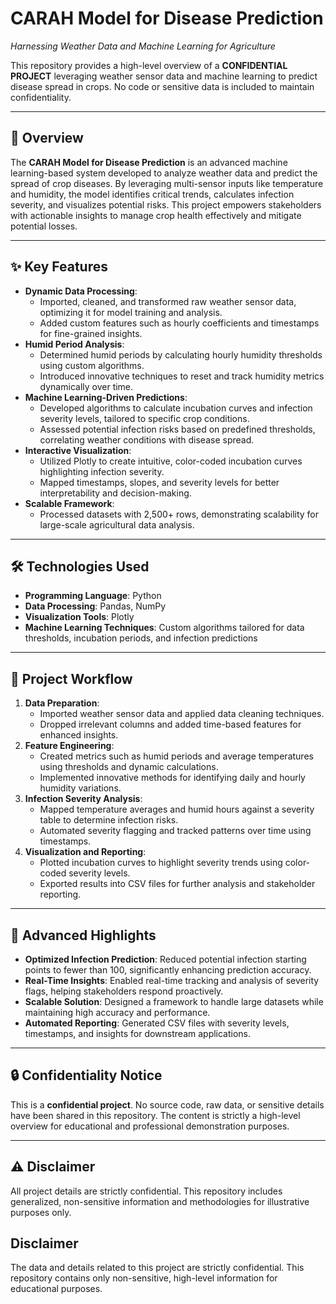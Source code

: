 # CARAH Model for Disease Prediction  
*Harnessing Weather Data and Machine Learning for Agriculture*  

This repository provides a high-level overview of a **CONFIDENTIAL PROJECT** leveraging weather sensor data and machine learning to predict disease spread in crops. No code or sensitive data is included to maintain confidentiality.  

---

## 🌟 Overview  
The **CARAH Model for Disease Prediction** is an advanced machine learning-based system developed to analyze weather data and predict the spread of crop diseases. By leveraging multi-sensor inputs like temperature and humidity, the model identifies critical trends, calculates infection severity, and visualizes potential risks. This project empowers stakeholders with actionable insights to manage crop health effectively and mitigate potential losses.  

---

## ✨ Key Features  
- **Dynamic Data Processing**:  
   - Imported, cleaned, and transformed raw weather sensor data, optimizing it for model training and analysis.  
   - Added custom features such as hourly coefficients and timestamps for fine-grained insights.  
- **Humid Period Analysis**:  
   - Determined humid periods by calculating hourly humidity thresholds using custom algorithms.  
   - Introduced innovative techniques to reset and track humidity metrics dynamically over time.  
- **Machine Learning-Driven Predictions**:  
   - Developed algorithms to calculate incubation curves and infection severity levels, tailored to specific crop conditions.  
   - Assessed potential infection risks based on predefined thresholds, correlating weather conditions with disease spread.  
- **Interactive Visualization**:  
   - Utilized Plotly to create intuitive, color-coded incubation curves highlighting infection severity.  
   - Mapped timestamps, slopes, and severity levels for better interpretability and decision-making.  
- **Scalable Framework**:  
   - Processed datasets with 2,500+ rows, demonstrating scalability for large-scale agricultural data analysis.  

---

## 🛠️ Technologies Used  
- **Programming Language**: Python  
- **Data Processing**: Pandas, NumPy  
- **Visualization Tools**: Plotly  
- **Machine Learning Techniques**: Custom algorithms tailored for data thresholds, incubation periods, and infection predictions  

---

## 🔄 Project Workflow  
1. **Data Preparation**:  
   - Imported weather sensor data and applied data cleaning techniques.  
   - Dropped irrelevant columns and added time-based features for enhanced insights.  
2. **Feature Engineering**:  
   - Created metrics such as humid periods and average temperatures using thresholds and dynamic calculations.  
   - Implemented innovative methods for identifying daily and hourly humidity variations.  
3. **Infection Severity Analysis**:  
   - Mapped temperature averages and humid hours against a severity table to determine infection risks.  
   - Automated severity flagging and tracked patterns over time using timestamps.  
4. **Visualization and Reporting**:  
   - Plotted incubation curves to highlight severity trends using color-coded severity levels.  
   - Exported results into CSV files for further analysis and stakeholder reporting.  

---

## 🚀 Advanced Highlights  
- **Optimized Infection Prediction**: Reduced potential infection starting points to fewer than 100, significantly enhancing prediction accuracy.  
- **Real-Time Insights**: Enabled real-time tracking and analysis of severity flags, helping stakeholders respond proactively.  
- **Scalable Solution**: Designed a framework to handle large datasets while maintaining high accuracy and performance.  
- **Automated Reporting**: Generated CSV files with severity levels, timestamps, and insights for downstream applications.  

---

## 🔒 Confidentiality Notice  
This is a **confidential project**. No source code, raw data, or sensitive details have been shared in this repository. The content is strictly a high-level overview for educational and professional demonstration purposes.  

---

## ⚠️ Disclaimer  
All project details are strictly confidential. This repository includes generalized, non-sensitive information and methodologies for illustrative purposes only.  


## Disclaimer  
The data and details related to this project are strictly confidential. This repository contains only non-sensitive, high-level information for educational purposes.

